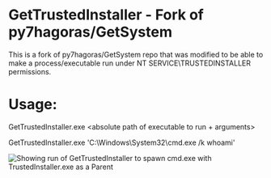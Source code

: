 # GetTrustedInstaller - Fork of py7hagoras/GetSystem
This is a fork of py7hagoras/GetSystem repo that was modified to be able to make a process/executable run under NT SERVICE\TRUSTEDINSTALLER permissions. 

# Usage: 

GetTrustedInstaller.exe <absolute path of executable to run + arguments>
  
GetTrustedInstaller.exe 'C:\Windows\System32\cmd.exe /k whoami'

![Showing run of GetTrustedInstaller to spawn cmd.exe with TrustedInstaller.exe as a Parent](https://github.com/rara64/GetTrustedInstaller/blob/master/GetTrustedInstaller.png)




